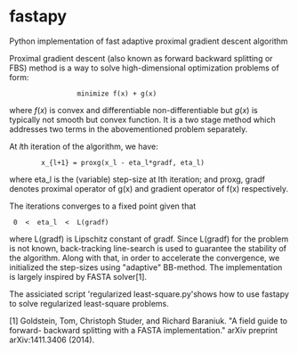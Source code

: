 # fastapy
Python implementation of fast adaptive proximal gradient descent algorithm

Proximal gradient descent (also known as forward backward splitting or FBS) 
method is a way to solve high-dimensional optimization problems of form: 

                     minimize f(x) + g(x)

where $f(x)$ is convex and differentiable non-differentiable but $g(x)$ is 
typically not smooth but convex function. It is a two stage method which 
addresses two terms in the abovementioned problem separately.

At $l$th iteration of the algorithm, we have:

            x_{l+1} = proxg(x_l - eta_l*gradf, eta_l)

where eta_l is the (variable) step-size at lth iteration; and proxg, 
gradf denotes proximal operator of g(x) and gradient operator of f(x) 
respectively.

The iterations converges to a fixed point given that 

     0  <  eta_l  <  L(gradf)

where L(gradf) is  Lipschitz constant of gradf. Since L(gradf) for the 
problem is not known, back-tracking line-search is used to guarantee the 
stability of the algorithm. Along with that, in order to accelerate the 
convergence, we initialized the step-sizes using "adaptive" BB-method. 
The implementation is largely inspired by FASTA solver[1].

The assiciated script 'regularized least-square.py'shows how to use fastapy to solve 
regularized least-square problems.

[1] Goldstein, Tom, Christoph Studer, and Richard Baraniuk. "A field guide to forward-
backward splitting with a FASTA implementation." arXiv preprint arXiv:1411.3406 (2014).
